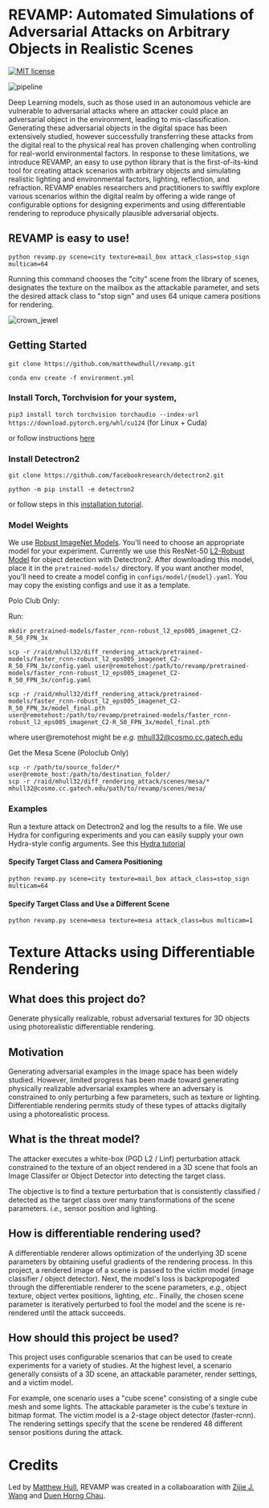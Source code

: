 # REVAMP: Automated Simulations of Adversarial Attacks on Arbitrary Objects in Realistic Scenes
[![MIT license](http://img.shields.io/badge/license-MIT-brightgreen.svg)](http://opensource.org/licenses/MIT)
<!-- [![arXiv](https://img.shields.io/badge/arXiv-2110.11227-b3131b.svg)](https://arxiv.org/abs/2110.11227) -->
![pipeline](https://github.com/matthewdhull/diff_rendering_attack/assets/683979/54d44775-15ae-4d0b-804e-0fe13a2d94fe)

Deep Learning models, such as those used in an autonomous vehicle are vulnerable to adversarial attacks where an attacker could place an adversarial object in the environment, leading to mis-classification. Generating these adversarial objects in the digital space has been extensively studied, however successfully transferring these attacks from the digital real to the physical real has proven challenging when controlling for real-world environmental factors. In response to these limitations, we introduce REVAMP, an easy to use python library that is the first-of-its-kind tool for creating attack scenarios with arbitrary objects and simulating realistic lighting and environmental factors, lighting, reflection, and refraction. REVAMP enables researchers and practitioners to swiftly explore various scenarios within the digital realm by offering a wide range of configurable options for designing experiments and using differentiable rendering to reproduce physically plausible adversarial objects.

## REVAMP is easy to use!  
`python revamp.py scene=city texture=mail_box attack_class=stop_sign multicam=64`

Running this command chooses the "city" scene from the library of scenes, designates the texture on the mailbox as the attackable parameter, and sets the desired attack class to "stop sign" and uses 64 unique camera positions for rendering.


![crown_jewel](https://github.com/matthewdhull/diff_rendering_attack/assets/683979/95dc6b8e-a948-4989-b3da-951e94ad4c72)

## Getting Started

`git clone https://github.com/matthewdhull/revamp.git`

`conda env create -f environment.yml`

### Install Torch, Torchvision for your system, 

`pip3 install torch torchvision torchaudio --index-url https://download.pytorch.org/whl/cu124` (for Linux + Cuda)

or follow instructions [here](https://pytorch.org/get-started/locally/)

### Install Detectron2

`git clone https://github.com/facebookresearch/detectron2.git`

`python -m pip install -e detectron2`

or follow steps in this [installation tutorial](https://detectron2.readthedocs.io/en/latest/tutorials/install.html).


### Model Weights

We use [Robust ImageNet Models](https://huggingface.co/madrylab/robust-imagenet-models). You'll need to choose an appropriate model for your experiment. Currently we use this ResNet-50 [L2-Robust Model](https://huggingface.co/madrylab/robust-imagenet-models/resolve/main/resnet50_l2_eps0.05.ckpt) for object detection with Detectron2. After downloading this model, place it in the `pretrained-models/` directory.  If you want another model, you'll need to create a model config in `configs/model/{model}.yaml`. You may copy the existing configs and use it as a template.

Polo Club Only:

Run:
```
mkdir pretrained-models/faster_rcnn-robust_l2_eps005_imagenet_C2-R_50_FPN_3x

scp -r /raid/mhull32/diff_rendering_attack/pretrained-models/faster_rcnn-robust_l2_eps005_imagenet_C2-R_50_FPN_3x/config.yaml user@remotehost:/path/to/revamp/pretrained-models/faster_rcnn-robust_l2_eps005_imagenet_C2-R_50_FPN_3x/config.yaml

scp -r /raid/mhull32/diff_rendering_attack/pretrained-models/faster_rcnn-robust_l2_eps005_imagenet_C2-R_50_FPN_3x/model_final.pth user@remotehost:/path/to/revamp/pretrained-models/faster_rcnn-robust_l2_eps005_imagenet_C2-R_50_FPN_3x/model_final.pth
```

where user@remotehost might be _e.g._ mhull32@cosmo.cc.gatech.edu


Get the Mesa Scene (Poloclub Only)
```
scp -r /path/to/source_folder/* user@remote_host:/path/to/destination_folder/
scp -r /raid/mhull32/diff_rendering_attack/scenes/mesa/* mhull32@cosmo.cc.gatech.edu/path/to/revamp/scenes/mesa/
```

### Examples
Run a texture attack on Detectron2 and log the results to a file.  We use Hydra for configuring experiments and you can easily supply your own Hydra-style config arguments. See this [Hydra tutorial](https://hydra.cc/docs/tutorials/basic/your_first_app/simple_cli/)

#### Specify Target Class and Camera Positioning
`python revamp.py scene=city texture=mail_box attack_class=stop_sign multicam=64`

#### Specify Target Class and Use a Different Scene
`python revamp.py scene=mesa texture=mesa attack_class=bus multicam=1`

# Texture Attacks using Differentiable Rendering

## What does this project do?  
Generate physically realizable, robust adversarial textures for 3D objects using photorealistic differentiable rendering. 

## Motivation
Generating adversarial examples in the image space has been widely studied.  However, limited progress has been made toward generating physically realizable adversarial examples where an adversary is constrained to only perturbing a few parameters, such as texture or lighting.  Differentiable rendering permits study of these types of attacks digitally using a photorealistic process.  

## What is the threat model?
The attacker executes a white-box (PGD L2 / Linf) perturbation attack constrained to the texture of an object rendered in a 3D scene that fools an Image Classifer or Object Detector into detecting the target class. 

The objective is to find a texture perturbation that is consistently classified / detected as the target class over many transformations of the scene parameters. _i.e.,_ sensor position and lighting. 

## How is differentiable rendering used?

A differentiable renderer allows optimization of the underlying 3D scene parameters by obtaining useful gradients of the rendering process. In this project, a rendered image of a scene is passed to the victim model (image classifier / object detector). Next, the model's loss is backpropogated through the differentiable renderer to the scene parameters, _e.g._, object texture, object vertex positions, lighting, _etc._. Finally, the chosen scene parameter is iteratively perturbed to fool the model and the scene is re-rendered until the attack succeeds. 

## How should this project be used?
This project uses configurable scenarios that can be used to create experiments for a variety of studies.  At the highest level, a scenario generally consists of a 3D scene, an attackable parameter, render settings, and a victim model.  

For example, one scenario uses a "cube scene" consisting of a single cube mesh and some lights.  The attackable parameter is the cube's texture in bitmap format. The victim model is a 2-stage object detector (faster-rcnn).  The rendering settings specify that the scene be rendered 48 different sensor positions during the attack.  



# Credits
Led by [Matthew Hull](https://matthewdhull.github.io), REVAMP was created in a collaboaration with  [Zijie J. Wang](https://zijie.wang) and [Duen Horng Chau](https://poloclub.github.io/polochau/).

<!-- # Citation
To learn more about REVAMP, please read our preliminary two-page [demo paper](https://arxiv.org/abs/2110.11227). Thanks!

```latex
@inproceedings{hull2021autogradeviz,
      title={Towards Automatic Grading of D3.js Visualizations},
      author={Matthew Hull, Connor Guerin, Justin Chen, Susanta Routray, Duen Horng (Polo) Chau},
      booktitle = {IEEE Visualization Conference (VIS), Poster},
      year={2021}}
``` -->